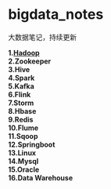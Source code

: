 # bigdata_notes
大数据笔记，持续更新

**1.[Hadoop](hadoop/docs/hdfs.md)**   
**2.Zookeeper**   
**3.Hive**   
**4.Spark**  
**5.Kafka**  
**6.Flink**  
**7.Storm**  
**8.Hbase**  
**9.Redis**  
**10.Flume**  
**11.Sqoop**  
**12.Springboot**  
**13.Linux**  
**14.Mysql**  
**15.Oracle**  
**16.Data Warehouse**  
